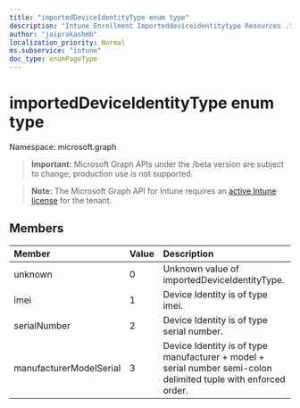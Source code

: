 ```yaml
---
title: "importedDeviceIdentityType enum type"
description: "Intune Enrollment Importeddeviceidentitytype Resources ."
author: "jaiprakashmb"
localization_priority: Normal
ms.subservice: "intune"
doc_type: enumPageType
---
```


# importedDeviceIdentityType enum type

Namespace: microsoft.graph
> **Important:** Microsoft Graph APIs under the /beta version are subject to change; production use is not supported.

> **Note:** The Microsoft Graph API for Intune requires an [active Intune license](https://go.microsoft.com/fwlink/?linkid=839381) for the tenant.




## Members
|Member|Value|Description|
|:---|:---|:---|
|unknown|0|Unknown value of importedDeviceIdentityType.|
|imei|1|Device Identity is of type imei.|
|serialNumber|2|Device Identity is of type serial number.|
|manufacturerModelSerial|3|Device Identity is of type manufacturer + model + serial number semi-colon delimited tuple with enforced order.|
